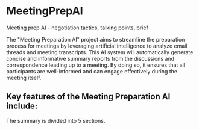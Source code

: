 # MeetingPrepAI
Meeting prep AI - negotiation tactics, talking points, brief

The "Meeting Preparation AI" project aims to streamline the preparation process for meetings by leveraging artificial intelligence to analyze email threads and meeting transcripts. This AI system will automatically generate concise and informative summary reports from the discussions and correspondence leading up to a meeting. By doing so, it ensures that all participants are well-informed and can engage effectively during the meeting itself.

## Key features of the Meeting Preparation AI include:

The summary is divided into 5 sections.
